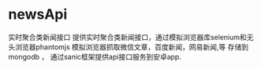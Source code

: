 # newsApi
实时聚合类新闻接口
提供实时聚合类新闻接口，通过模拟浏览器库selenium和无头浏览器phantomjs 模拟浏览器抓取微信文章，百度新闻，网易新闻,等 存储到mongodb ，
通过sanic框架提供api接口服务到安卓app.
